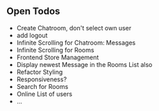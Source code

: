 ## Open Todos
- Create Chatroom, don't select own user
- add logout
- Infinite Scrolling for Chatroom: Messages
- Infinite Scrolling for Rooms
- Frontend Store Management
- Display newest Message in the Rooms List also
- Refactor Styling
- Responsiveness?
- Search for Rooms
- Online List of users
- ...